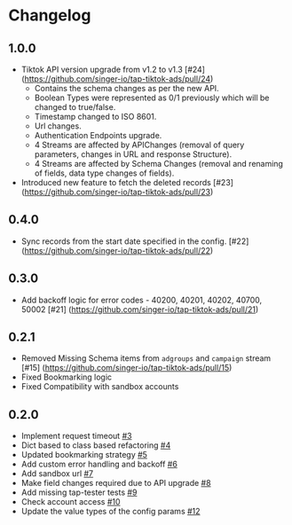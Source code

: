 # Changelog

## 1.0.0
 * Tiktok API version upgrade from v1.2 to v1.3 [#24] (https://github.com/singer-io/tap-tiktok-ads/pull/24)
    * Contains the schema changes as per the new API.
    * Boolean Types were represented as 0/1 previously which will be changed to true/false.
    * Timestamp changed to ISO 8601.
    * Url changes.
    * Authentication Endpoints upgrade.
    * 4 Streams are affected by APIChanges (removal of query parameters, changes in URL and response Structure).
    * 4 Streams are affected by Schema Changes (removal and renaming of fields, data type changes of fields).
  * Introduced new feature to fetch the deleted records [#23] (https://github.com/singer-io/tap-tiktok-ads/pull/23)

## 0.4.0
 * Sync records from the start date specified in the config. [#22] (https://github.com/singer-io/tap-tiktok-ads/pull/22)

## 0.3.0
 * Add backoff logic for error codes - 40200, 40201, 40202, 40700, 50002 [#21] (https://github.com/singer-io/tap-tiktok-ads/pull/21)

## 0.2.1
 * Removed Missing Schema items from `adgroups` and `campaign` stream [#15] (https://github.com/singer-io/tap-tiktok-ads/pull/15)
 * Fixed Bookmarking logic
 * Fixed Compatibility with sandbox accounts


## 0.2.0
  * Implement request timeout [#3](https://github.com/singer-io/tap-tiktok-ads/pull/3)
  * Dict based to class based refactoring [#4](https://github.com/singer-io/tap-tiktok-ads/pull/4)
  * Updated bookmarking strategy [#5](https://github.com/singer-io/tap-tiktok-ads/pull/5)
  * Add custom error handling and backoff [#6](https://github.com/singer-io/tap-tiktok-ads/pull/6)
  * Add sandbox url [#7](https://github.com/singer-io/tap-tiktok-ads/pull/7)
  * Make field changes required due to API upgrade [#8](https://github.com/singer-io/tap-tiktok-ads/pull/8)
  * Add missing tap-tester tests [#9](https://github.com/singer-io/tap-tiktok-ads/pull/9)
  * Check account access [#10](https://github.com/singer-io/tap-tiktok-ads/pull/10)
  * Update the value types of the config params [#12](https://github.com/singer-io/tap-tiktok-ads/pull/12)
